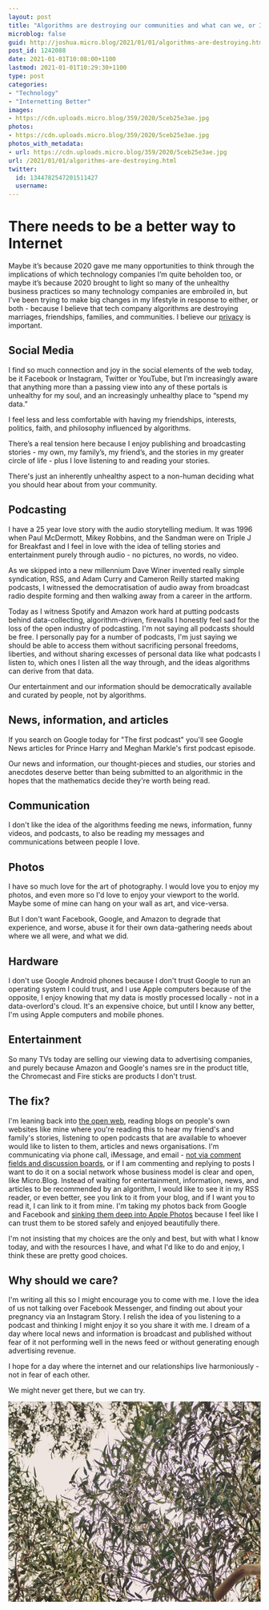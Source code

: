 ```yaml
---
layout: post
title: "Algorithms are destroying our communities and what can we, or I, do about it?"
microblog: false
guid: http://joshua.micro.blog/2021/01/01/algorithms-are-destroying.html
post_id: 1242088
date: 2021-01-01T10:08:00+1100
lastmod: 2021-01-01T10:29:30+1100
type: post
categories:
- "Technology"
- "Internetting Better"
images:
- https://cdn.uploads.micro.blog/359/2020/5ceb25e3ae.jpg
photos:
- https://cdn.uploads.micro.blog/359/2020/5ceb25e3ae.jpg
photos_with_metadata:
- url: https://cdn.uploads.micro.blog/359/2020/5ceb25e3ae.jpg
url: /2021/01/01/algorithms-are-destroying.html
twitter:
  id: 1344782547201511427
  username: 
---
```

# There needs to be a better way to Internet

Maybe it’s because 2020 gave me many opportunities to think through the implications of which technology companies I’m quite beholden too, or maybe it’s because 2020 brought to light so many of the unhealthy business practices so many technology companies are embroiled in, but I’ve been trying to make big changes in my lifestyle in response to either, or both - because I believe that tech company algorithms are destroying marriages, friendships, families, and communities. I believe our [privacy](https://joshwithers.blog/2020/11/22/privacy-and-free.html) is important.

## Social Media

I find so much connection and joy in the social elements of the web today, be it Facebook or Instagram, Twitter or YouTube, but I’m increasingly aware that anything more than a passing view into any of these portals is unhealthy for my soul, and an increasingly unhealthy place to “spend my data.”

I feel less and less comfortable with having my friendships, interests, politics, faith, and philosophy influenced by algorithms.

There’s a real tension here because I enjoy publishing and broadcasting stories - my own, my family’s, my friend’s, and the stories in my greater circle of life - plus I love listening to and reading your stories.

There's just an inherently unhealthy aspect to a non-human deciding what you should hear about from your community.

## Podcasting

I have a 25 year love story with the audio storytelling medium. It was 1996 when Paul McDermott, Mikey Robbins, and the Sandman were on Triple J for Breakfast and I feel in love with the idea of telling stories and entertainment purely through audio - no pictures, no words, no video.

As we skipped into a new millennium Dave Winer invented really simple syndication, RSS, and Adam Curry and Cameron Reilly started making podcasts, I witnessed the democratisation of audio away from broadcast radio despite forming and then walking away from a career in the artform.

Today as I witness Spotify and Amazon work hard at putting podcasts behind data-collecting, algorithm-driven, firewalls I honestly feel sad for the loss of the open industry of podcasting. I'm not saying all podcasts should be free. I personally pay for a number of podcasts, I'm just saying we should be able to access them without sacrificing personal freedoms, liberties, and without sharing excesses of personal data like what podcasts I listen to, which ones I listen all the way through, and the ideas algorithms can derive from that data.

Our entertainment and our information should be democratically available and curated by people, not by algorithms.

## News, information, and articles

If you search on Google today for "The first podcast" you'll see Google News articles for Prince Harry and Meghan Markle's first podcast episode.

Our news and information, our thought-pieces and studies, our stories and anecdotes deserve better than being submitted to an algorithmic in the hopes that the mathematics decide they're worth being read.

## Communication

I don't like the idea of the algorithms feeding me news, information, funny videos, and podcasts, to also be reading my messages and communications between people I love.

## Photos

I have so much love for the art of photography. I would love you to enjoy my photos, and even more so I'd love to enjoy your viewport to the world. Maybe some of mine can hang on your wall as art, and vice-versa.

But I don't want Facebook, Google, and Amazon to degrade that experience, and worse, abuse it for their own data-gathering needs about where we all were, and what we did.

## Hardware

I don't use Google Android phones because I don't trust Google to run an operating system I could trust, and I use Apple computers because of the opposite, I enjoy knowing that my data is mostly processed locally - not in a data-overlord's cloud. It's an expensive choice, but until I know any better, I'm using Apple computers and mobile phones.

## Entertainment

So many TVs today are selling our viewing data to advertising companies, and purely because Amazon and Google's names sre in the product title, the Chromecast and Fire sticks are products I don't trust.

## The fix?

I'm leaning back into [the open web](https://youtu.be/Qss5RnD7wK8), reading blogs on people's own websites like mine where you're reading this to hear my friend's and family's stories, listening to open podcasts that are available to whoever would like to listen to them, articles and news organisations. I'm communicating via phone call, iMessage, and email - [not via comment fields and discussion boards](https://joshwithers.blog/2020/12/01/what-if-we.html), or if I am commenting and replying to posts I want to do it on a social network whose business model is clear and open, like Micro.Blog. Instead of waiting for entertainment, information, news, and articles to be recommended by an algorithm, I would like to see it in my RSS reader, or even better, see you link to it from your blog, and if I want you to read it, I can link to it from mine. I'm taking my photos back from Google and Facebook and [sinking them deep into Apple Photos](https://joshwithers.blog/2020/12/30/a-new-family.html) because I feel like I can trust them to be stored safely and enjoyed beautifully there.

I'm not insisting that my choices are the only and best, but with what I know today, and with the resources I have, and what I'd like to do and enjoy, I think these are pretty good choices.

## Why should we care?

I'm writing all this so I might encourage you to come with me. I love the idea of us not talking over Facebook Messenger, and finding out about your pregnancy via an Instagram Story. I relish the idea of you listening to a podcast and thinking I might enjoy it so you share it with me. I dream of a day where local news and information is broadcast and published without fear of it not performing well in the news feed or without generating enough advertising revenue. 

I hope for a day where the internet and our relationships live harmoniously - not in fear of each other.

We might never get there, but we can try.

<img src="uploads/2020/5ceb25e3ae.jpg" width="600" height="400" alt="" />
